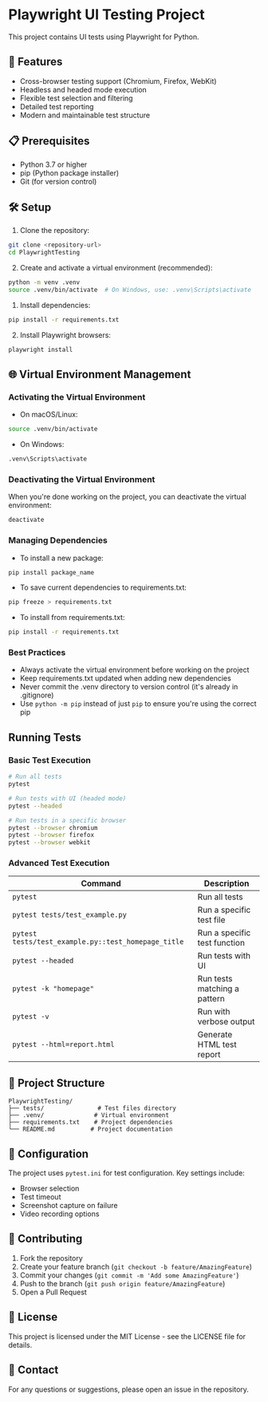 # Playwright UI Testing Project

This project contains UI tests using Playwright for Python.

## 🚀 Features

- Cross-browser testing support (Chromium, Firefox, WebKit)
- Headless and headed mode execution
- Flexible test selection and filtering
- Detailed test reporting
- Modern and maintainable test structure

## 📋 Prerequisites

- Python 3.7 or higher
- pip (Python package installer)
- Git (for version control)

## 🛠️ Setup

1. Clone the repository:
```bash
git clone <repository-url>
cd PlaywrightTesting
```

2. Create and activate a virtual environment (recommended):
```bash
python -m venv .venv
source .venv/bin/activate  # On Windows, use: .venv\Scripts\activate
```

1. Install dependencies:
```bash
pip install -r requirements.txt
```

2. Install Playwright browsers:
```bash
playwright install
```

## 🌐 Virtual Environment Management

### Activating the Virtual Environment

- On macOS/Linux:
```bash
source .venv/bin/activate
```
- On Windows:
```bash
.venv\Scripts\activate
```

### Deactivating the Virtual Environment

When you're done working on the project, you can deactivate the virtual environment:
```bash
deactivate
```

### Managing Dependencies

- To install a new package:
```bash
pip install package_name
```

- To save current dependencies to requirements.txt:
```bash
pip freeze > requirements.txt
```

- To install from requirements.txt:
```bash
pip install -r requirements.txt
```

### Best Practices

- Always activate the virtual environment before working on the project
- Keep requirements.txt updated when adding new dependencies
- Never commit the .venv directory to version control (it's already in .gitignore)
- Use `python -m pip` instead of just `pip` to ensure you're using the correct pip

## Running Tests

### Basic Test Execution

```bash
# Run all tests
pytest

# Run tests with UI (headed mode)
pytest --headed

# Run tests in a specific browser
pytest --browser chromium
pytest --browser firefox
pytest --browser webkit
```

### Advanced Test Execution

| Command | Description |
|---------|-------------|
| `pytest` | Run all tests |
| `pytest tests/test_example.py` | Run a specific test file |
| `pytest tests/test_example.py::test_homepage_title` | Run a specific test function |
| `pytest --headed` | Run tests with UI |
| `pytest -k "homepage"` | Run tests matching a pattern |
| `pytest -v` | Run with verbose output |
| `pytest --html=report.html` | Generate HTML test report |

## 📁 Project Structure

```
PlaywrightTesting/
├── tests/               # Test files directory
├── .venv/              # Virtual environment
├── requirements.txt    # Project dependencies
└── README.md          # Project documentation
```

## 🔧 Configuration

The project uses `pytest.ini` for test configuration. Key settings include:
- Browser selection
- Test timeout
- Screenshot capture on failure
- Video recording options

## 🤝 Contributing

1. Fork the repository
2. Create your feature branch (`git checkout -b feature/AmazingFeature`)
3. Commit your changes (`git commit -m 'Add some AmazingFeature'`)
4. Push to the branch (`git push origin feature/AmazingFeature`)
5. Open a Pull Request

## 📝 License

This project is licensed under the MIT License - see the LICENSE file for details.

## 📧 Contact

For any questions or suggestions, please open an issue in the repository. 
